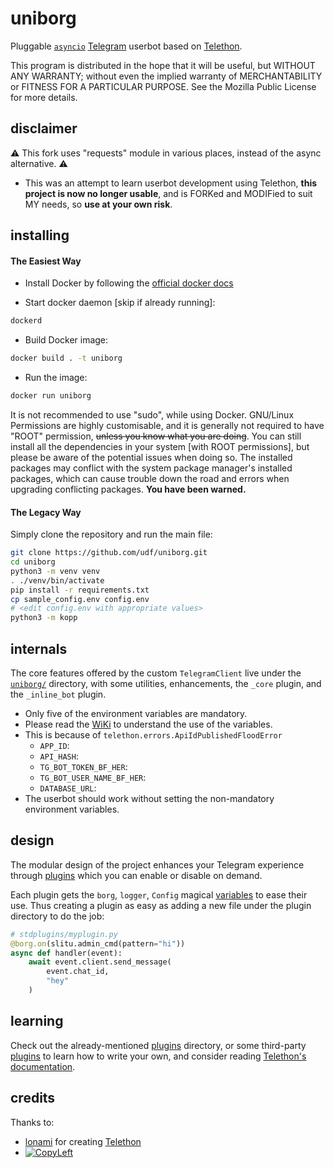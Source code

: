 # uniborg

Pluggable [``asyncio``](https://docs.python.org/3/library/asyncio.html)
[Telegram](https://telegram.org) userbot based on
[Telethon](https://github.com/LonamiWebs/Telethon).


This program is distributed in the hope that it will be useful,
but WITHOUT ANY WARRANTY; without even the implied warranty of
MERCHANTABILITY or FITNESS FOR A PARTICULAR PURPOSE.  See the
Mozilla Public License for more details.


## disclaimer

⚠️ This fork uses "requests" module in various places, instead of the async alternative. ⚠️

- This was an attempt to learn userbot development using Telethon, __this project is now no longer usable__, and is FORKed and MODIFied to suit MY needs, so **use at your own risk**.


## installing

#### The Easiest Way

- Install Docker by following the [official docker docs](https://docs.docker.com/engine/install/debian/)

- Start docker daemon [skip if already running]:
```sh
dockerd
```
- Build Docker image:
```sh
docker build . -t uniborg
```
- Run the image:
```sh
docker run uniborg
```

It is not recommended to use "sudo", while using Docker.
GNU/Linux Permissions are highly customisable, and it is generally not required to have "ROOT" permission, ~~unless you know what you are doing~~.
You can still install all the dependencies in your system [with ROOT permissions],
but please be aware of the potential issues when doing so. The installed packages
may conflict with the system package manager's installed packages, which can
cause trouble down the road and errors when upgrading conflicting packages.
**You have been warned.**

#### The Legacy Way
Simply clone the repository and run the main file:
```sh
git clone https://github.com/udf/uniborg.git
cd uniborg
python3 -m venv venv
. ./venv/bin/activate
pip install -r requirements.txt
cp sample_config.env config.env
# <edit config.env with appropriate values>
python3 -m kopp
```

## internals

The core features offered by the custom `TelegramClient` live under the
[`uniborg/`](https://github.com/mani0403/uniborg/tree/master/uniborg)
directory, with some utilities, enhancements, the `_core` plugin, and the `_inline_bot` plugin.

- Only five of the environment variables are mandatory.
- Please read the [WiKi](https://github.com/SpEcHiDe/UniBorg/wiki) to understand the use of the variables.
- This is because of `telethon.errors.ApiIdPublishedFloodError`
    - `APP_ID`: 
    - `API_HASH`:
    - `TG_BOT_TOKEN_BF_HER`: 
    - `TG_BOT_USER_NAME_BF_HER`: 
    - `DATABASE_URL`: 
- The userbot should work without setting the non-mandatory environment variables.


## design

The modular design of the project enhances your Telegram experience
through [plugins](https://github.com/SpEcHiDe/uniborg/tree/master/stdplugins)
which you can enable or disable on demand.

Each plugin gets the `borg`, `logger`, `Config` magical
[variables](https://github.com/spechide/UniBorg/blob/488eff632e65103ba7017d4f52777d22ddd52ea2/uniborg/uniborg.py#L76-L80)
to ease their use. Thus creating a plugin as easy as adding
a new file under the plugin directory to do the job:

```python
# stdplugins/myplugin.py
@borg.on(slitu.admin_cmd(pattern="hi"))
async def handler(event):
    await event.client.send_message(
        event.chat_id,
        "hey"
    )
```


## learning

Check out the already-mentioned [plugins](https://github.com/SpEcHiDe/UniBorg/tree/master/stdplugins) directory, or some third-party [plugins](https://telegram.dog/UniBorg) to learn how to write your own, and consider reading [Telethon's documentation](http://docs.telethon.dev/).


## credits


Thanks to:
- [lonami](https://lonami.dev) for creating [Telethon](https://github.com/lonamiwebs/Telethon)
- [![CopyLeft](https://telegra.ph/file/b514ed14d994557a724cb.jpg)](https://telegra.ph/file/fab1017e21c42a5c1e613.mp4 "CopyLeft Credit Video")
